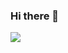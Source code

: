 ### Hi there 👋

<a href=&quothttps://github.com/mahdi-rezainiya>
<img align=&quotcenter&quot src=&quothttps://github-readme-stats.vercel.app/api?username=mahdi-rezainiya_icons=true&count_private=true&include_all_commits=true&quot /></a>
<!--
**mahdi-rezainiya/mahdi-rezainiya** is a ✨ _special_ ✨ repository because its `README.md` (this file) appears on your GitHub profile.

Here are some ideas to get you started:

- 🔭 I’m currently working on ...
- 🌱 I’m currently learning ...
- 👯 I’m looking to collaborate on ...
- 🤔 I’m looking for help with ...
- 💬 Ask me about ...
- 📫 How to reach me: ...
- 😄 Pronouns: ...
- ⚡ Fun fact: ...
-->
